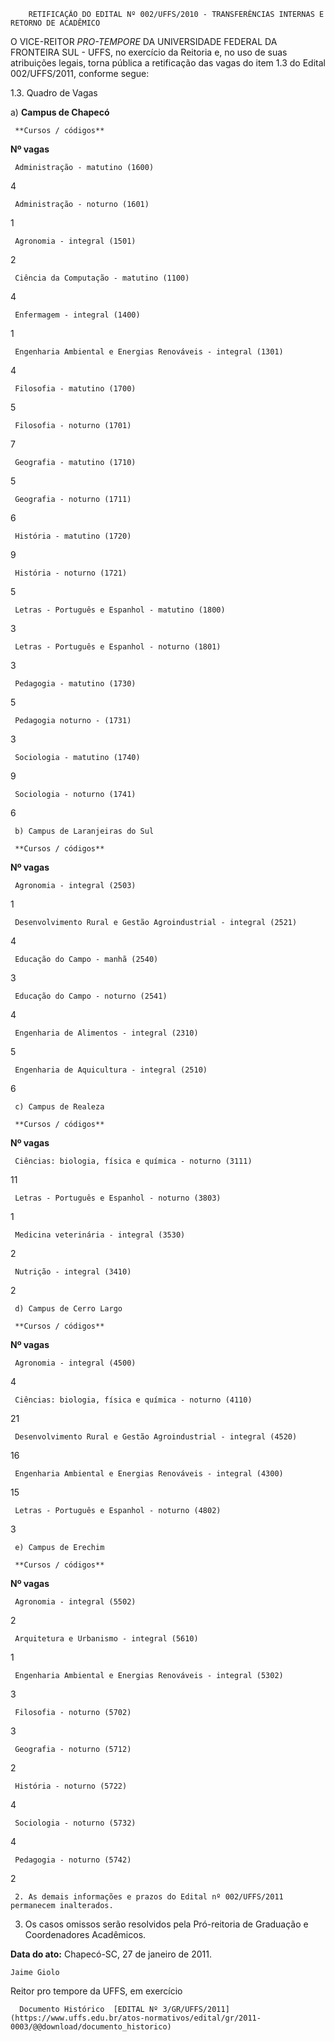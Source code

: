         RETIFICAÇÃO DO EDITAL Nº 002/UFFS/2010 - TRANSFERÊNCIAS INTERNAS E RETORNO DE ACADÊMICO  

O VICE-REITOR *PRO-TEMPORE* DA UNIVERSIDADE FEDERAL DA FRONTEIRA SUL - UFFS, no exercício da Reitoria e, no uso de suas atribuições legais, torna pública a retificação das vagas do item 1.3 do Edital 002/UFFS/2011, conforme segue:

 1.3. Quadro de Vagas

 a) **Campus de Chapecó**

     **Cursos / códigos**

   **Nº vagas**

     Administração - matutino (1600)

   4

     Administração - noturno (1601)

   1

     Agronomia - integral (1501)

   2

     Ciência da Computação - matutino (1100)

   4

     Enfermagem - integral (1400)

   1

     Engenharia Ambiental e Energias Renováveis - integral (1301)

   4

     Filosofia - matutino (1700)

   5

     Filosofia - noturno (1701)

   7

     Geografia - matutino (1710)

   5

     Geografia - noturno (1711)

   6

     História - matutino (1720)

   9

     História - noturno (1721)

   5

     Letras - Português e Espanhol - matutino (1800)

   3

     Letras - Português e Espanhol - noturno (1801)

   3

     Pedagogia - matutino (1730)

   5

     Pedagogia noturno - (1731)

   3

     Sociologia - matutino (1740)

   9

     Sociologia - noturno (1741)

   6

     b) Campus de Laranjeiras do Sul

     **Cursos / códigos**

   **Nº vagas**

     Agronomia - integral (2503)

   1

     Desenvolvimento Rural e Gestão Agroindustrial - integral (2521)

   4

     Educação do Campo - manhã (2540)

   3

     Educação do Campo - noturno (2541)

   4

     Engenharia de Alimentos - integral (2310)

   5

     Engenharia de Aquicultura - integral (2510)

   6

     c) Campus de Realeza

     **Cursos / códigos**

   **Nº vagas**

     Ciências: biologia, física e química - noturno (3111)

   11

     Letras - Português e Espanhol - noturno (3803)

   1

     Medicina veterinária - integral (3530)

   2

     Nutrição - integral (3410)

   2

     d) Campus de Cerro Largo

     **Cursos / códigos**

   **Nº vagas**

     Agronomia - integral (4500)

   4

     Ciências: biologia, física e química - noturno (4110)

   21

     Desenvolvimento Rural e Gestão Agroindustrial - integral (4520)

   16

     Engenharia Ambiental e Energias Renováveis - integral (4300)

   15

     Letras - Português e Espanhol - noturno (4802)

   3

     e) Campus de Erechim

     **Cursos / códigos**

   **Nº vagas**

     Agronomia - integral (5502)

   2

     Arquitetura e Urbanismo - integral (5610)

   1

     Engenharia Ambiental e Energias Renováveis - integral (5302)

   3

     Filosofia - noturno (5702)

   3

     Geografia - noturno (5712)

   2

     História - noturno (5722)

   4

     Sociologia - noturno (5732)

   4

     Pedagogia - noturno (5742)

   2

     2. As demais informações e prazos do Edital nº 002/UFFS/2011 permanecem inalterados.

 3. Os casos omissos serão resolvidos pela Pró-reitoria de Graduação e Coordenadores Acadêmicos.

  

   **Data do ato:** Chapecó-SC, 27 de janeiro de 2011.   
 

    Jaime Giolo   
 Reitor pro tempore da UFFS, em exercício 

      Documento Histórico  [EDITAL Nº 3/GR/UFFS/2011](https://www.uffs.edu.br/atos-normativos/edital/gr/2011-0003/@@download/documento_historico)     
      